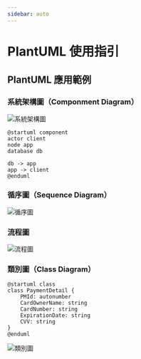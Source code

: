 ```yaml
---
sidebar: auto
---
```


# PlantUML 使用指引

## PlantUML 應用範例

### 系統架構圖（Componment Diagram）

![系統架構圖](@uml/my-004.png)

```
@startuml component
actor client
node app
database db

db -> app
app -> client
@enduml
```

### 循序圖（Sequence Diagram）

![循序圖](@uml/my-001.png)

### 流程圖

![流程圖](@uml/my-003.png)

### 類別圖（Class Diagram）

```plantuml
@startuml class
class PaymentDetail {
    PMId: autonumber
    CardOwnerName: string
    CardNumber: string
    ExpirationDate: string
    CVV: string
}
@enduml
```

![類別圖](@uml/my-002.png)

